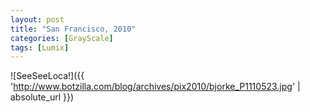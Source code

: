 ```yaml
---
layout: post
title: "San Francisco, 2010"
categories: [GrayScale]
tags: [Lumix]
---
```



![SeeSeeLoca!]({{ 'http://www.botzilla.com/blog/archives/pix2010/bjorke_P1110523.jpg' | absolute_url }})


